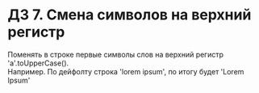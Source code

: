 # ДЗ 7. Смена символов на верхний регистр

Поменять в строке первые символы слов на верхний регистр 'a'.toUpperCase().  
Например. По дейфолту строка 'lorem ipsum', по итогу будет 'Lorem Ipsum'